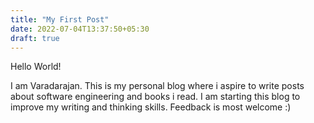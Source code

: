 ```yaml
---
title: "My First Post"
date: 2022-07-04T13:37:50+05:30
draft: true
---
```


Hello World!

I am Varadarajan. This is my personal blog where i aspire to write posts about software engineering and books i read. I am starting this blog to improve my writing and thinking skills. Feedback is most welcome :)

